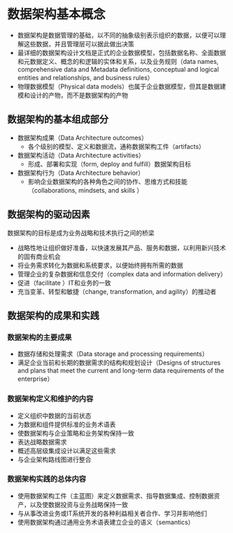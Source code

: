# **数据架构基本概念**

- 数据架构是数据管理的基础，以不同的抽象级别表示组织的数据，以便可以理解这些数据，并且管理层可以据此做出决策
- 最详细的数据架构设计文档是正式的企业数据模型，包括数据名称、全面数据和元数据定义、概念的和逻辑的实体和关系，以及业务规则（data names, comprehensive data and Metadata definitions, conceptual and logical entities and relationships, and business rules）
- 物理数据模型（Physical data models）也属于企业数据模型，但其是数据建模和设计的产物，而不是数据架构的产物

## 数据架构的基本组成部分

- 数据架构成果（Data Architecture outcomes）
  - 各个级别的模型、定义和数据流，通称数据架构工件（artifacts）
- 数据架构活动（Data Architecture activities）
  - 形成、部署和实现（form, deploy and fulfill）数据架构目标
- 数据架构行为（Data Architecture behavior）
  - 影响企业数据架构的各种角色之间的协作、思维方式和技能（collaborations, mindsets, and skills ）

## 数据架构的驱动因素

数据架构的目标是成为业务战略和技术执行之间的桥梁
- 战略性地让组织做好准备，以快速发展其产品、服务和数据，以利用新兴技术的固有商业机会
- 将业务需求转化为数据和系统要求，以便始终拥有所需的数据
- 管理企业的复杂数据和信息交付（complex data and information delivery）
- 促进（facilitate ）IT和业务的一致
- 充当变革、转型和敏捷（change, transformation, and agility）的推动者

## 数据架构的成果和实践

### 数据架构的主要成果

- 数据存储和处理需求（Data storage and processing requirements）
- 满足企业当前和长期的数据需求的结构和规划设计（Designs of structures and plans that meet the current and long-term data requirements of the enterprise）

### 数据架构定义和维护的内容

- 定义组织中数据的当前状态
- 为数据和组件提供标准的业务术语表
- 使数据架构与企业策略和业务架构保持一致
- 表达战略数据需求
- 概述高层级集成设计以满足这些需求
- 与企业架构路线图进行整合

### 数据架构实践的总体内容

- 使用数据架构工件（主蓝图）来定义数据需求、指导数据集成、控制数据资产，以及使数据投资与业务战略保持一致
- 与从事改进业务或IT系统开发的各种利益相关者合作、学习并影响他们
- 使用数据架构通过通用业务术语表建立企业的语义（semantics）
